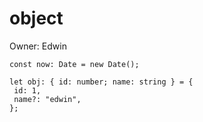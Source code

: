 # object

Owner: Edwin

```tsx
const now: Date = new Date();

let obj: { id: number; name: string } = {
 id: 1,
 name?: "edwin",
};

```